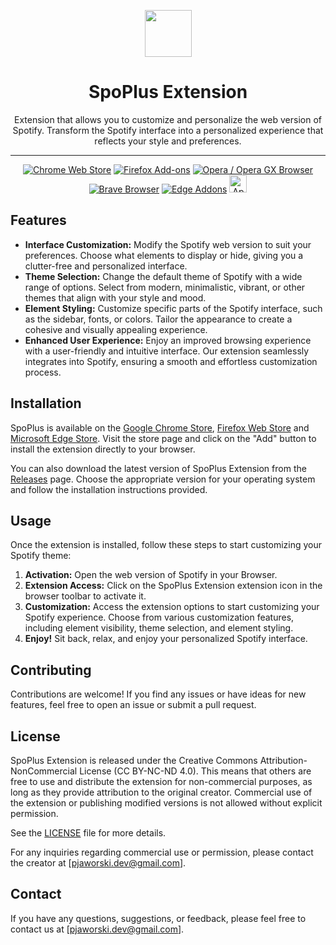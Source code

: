 <p align="center">
  <img src="https://raw.githubusercontent.com/gerwld/Spotify-theme-editor/6b756f71c5895ee285dfe42a0a47525e3796ffac/assets/img/logo_small.svg" width="75" height="75"/>
  <h1 align="center">SpoPlus Extension</h1>
</p>


<p align="center">
Extension that allows you to customize and personalize the web version of Spotify. Transform the Spotify interface into a personalized experience that reflects your style and preferences.
</p>

***

<p align="center">
  <a rel="noreferrer noopener" href="https://chromewebstore.google.com/detail/SpoPlus-edit-Spotify-them/ijkboaojikgaanlgigobkmbpnjgjljnc"><img alt="Chrome Web Store" src="https://img.shields.io/badge/Chrome-141e24.svg?&style=for-the-badge&logo=google-chrome&logoColor=white"></a>  
  <a rel="noreferrer noopener" href="https://addons.mozilla.org/en-US/firefox/addon/SpoPlus/"><img alt="Firefox Add-ons" src="https://img.shields.io/badge/Firefox-141e24.svg?&style=for-the-badge&logo=firefox-browser&logoColor=white"></a>  
  <a rel="noreferrer noopener" href="https://chromewebstore.google.com/detail/SpoPlus-edit-Spotify-them/ijkboaojikgaanlgigobkmbpnjgjljnc"><img alt="Opera / Opera GX Browser" src="https://img.shields.io/badge/Opera-141e24.svg?&style=for-the-badge&logo=opera&logoColor=white"></a>
  <a rel="noreferrer noopener" href="https://chromewebstore.google.com/detail/SpoPlus-edit-Spotify-them/ijkboaojikgaanlgigobkmbpnjgjljnc"><img alt="Brave Browser" src="https://img.shields.io/badge/Brave-141e24.svg?&style=for-the-badge&logo=brave&logoColor=white"></a>  
  <a rel="noreferrer noopener" href="https://microsoftedge.microsoft.com/addons/detail/SpoPlus-edit-Spotify-th/lgdkbggfepmoagpcgbiblopcllepifjn"><img alt="Edge Addons" src="https://img.shields.io/badge/Edge-141e24.svg?&style=for-the-badge&logo=e&logoColor=white"></a>  
  <a href="#soon" title="Soon" rel="noreferrer noopener"><img height="28" alt="Apple App Store" src="https://img.shields.io/badge/Safari-141e24.svg?&style=for-the-badge&logo=safari&logoColor=white"></a>



## Features

- **Interface Customization:** Modify the Spotify web version to suit your preferences. Choose what elements to display or hide, giving you a clutter-free and personalized interface.
- **Theme Selection:** Change the default theme of Spotify with a wide range of options. Select from modern, minimalistic, vibrant, or other themes that align with your style and mood.
- **Element Styling:** Customize specific parts of the Spotify interface, such as the sidebar, fonts, or colors. Tailor the appearance to create a cohesive and visually appealing experience.
- **Enhanced User Experience:** Enjoy an improved browsing experience with a user-friendly and intuitive interface. Our extension seamlessly integrates into Spotify, ensuring a smooth and effortless customization process.

## Installation

SpoPlus is available on the [Google Chrome Store](https://chromewebstore.google.com/detail/SpoPlus-edit-Spotify-them/ijkboaojikgaanlgigobkmbpnjgjljnc), [Firefox Web Store](https://addons.mozilla.org/en-US/firefox/addon/SpoPlus/) and [Microsoft Edge Store](https://microsoftedge.microsoft.com/addons/detail/SpoPlus-edit-Spotify-th/lgdkbggfepmoagpcgbiblopcllepifjn). Visit the store page and click on the "Add" button to install the extension directly to your browser.

You can also download the latest version of SpoPlus Extension from the [Releases](https://github.com/gerwld/Spotify-theme-editor/releases) page. Choose the appropriate version for your operating system and follow the installation instructions provided.

## Usage

Once the extension is installed, follow these steps to start customizing your Spotify theme:

1. **Activation:** Open the web version of Spotify in your Browser.
2. **Extension Access:** Click on the SpoPlus Extension extension icon in the browser toolbar to activate it.
3. **Customization:** Access the extension options to start customizing your Spotify experience. Choose from various customization features, including element visibility, theme selection, and element styling.
4. **Enjoy!** Sit back, relax, and enjoy your personalized Spotify interface.

## Contributing

Contributions are welcome! If you find any issues or have ideas for new features, feel free to open an issue or submit a pull request.

## License

SpoPlus Extension is released under the Creative Commons Attribution-NonCommercial License (CC BY-NC-ND 4.0). This means that others are free to use and distribute the extension for non-commercial purposes, as long as they provide attribution to the original creator. Commercial use of the extension or publishing modified versions is not allowed without explicit permission.

See the [LICENSE](LICENSE.md) file for more details.

For any inquiries regarding commercial use or permission, please contact the creator at [pjaworski.dev@gmail.com].


## Contact

If you have any questions, suggestions, or feedback, please feel free to contact us at [pjaworski.dev@gmail.com].
